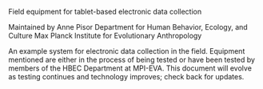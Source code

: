 Field equipment for tablet-based electronic data collection

Maintained by Anne Pisor
Department for Human Behavior, Ecology, and Culture
Max Planck Institute for Evolutionary Anthropology

An example system for electronic data collection in the field. Equipment mentioned are either in the process of being tested or have been tested by members of the HBEC Department at MPI-EVA. This document will evolve as testing continues and technology improves; check back for updates.